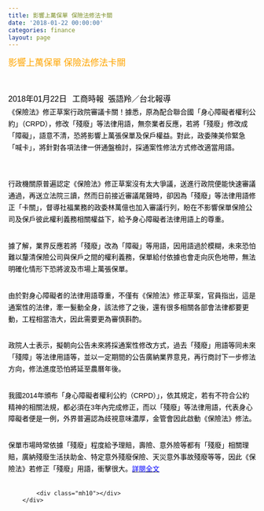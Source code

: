 ```yaml
---
title: 影響上萬保單 保險法修法卡關
date: '2018-01-22 00:00:00'
categories: finance
layout: page
---
```


<div class="text">
			<div>
	<span style="color:#ffa500;"><span style="font-size:18px;">影響上萬保單 保險法修法卡關</span></span></div>
<div>
	&nbsp;</div>
<div>
	&nbsp;</div>
<div>
	<time datetime="2018/01/22 00:00" style="color: rgb(102, 102, 102); font-family: &quot;Microsoft JhengHei&quot;, sans-serif; display: inline-block; margin: 15px 3px 0px 0px; padding-right: 0px;">
		<span style="font-size:16px;"><span style="color:#000000;">2018年01月22日 </span></span></time>
	<span style="font-size:16px;"><span style="color:#000000;"><span style="font-family: &quot;Microsoft JhengHei&quot;, sans-serif;">&nbsp;</span></span><span style="font-family: &quot;Microsoft JhengHei&quot;, sans-serif; border: 0px none; margin: 0px; outline: none medium; padding: 0px; color: rgb(0, 0, 0);">工商時報</span><span style="color:#000000;"><span style="font-family: &quot;Microsoft JhengHei&quot;, sans-serif;">&nbsp;</span></span></span>
	<div class="rp_name" style="color: rgb(102, 102, 102); font-family: &quot;Microsoft JhengHei&quot;, sans-serif; border: 0px none; margin: 0px; outline: none 0px; padding: 0px; display: inline-block;">
		<span style="font-size:16px;"><cite style="border: 0px none; margin: 0px 0px 5px; outline: none 0px; padding: 0px; font-style: normal; display: inline-block;"><span style="border: 0px none; margin: 0px; outline: none medium; padding: 0px; color: rgb(0, 0, 0);">張語羚</span></cite><span style="color:#000000;">／台北報導</span></span></div>
</div>
<p style="border: 0px none; margin: 0px 0px 30px; outline: none 0px; padding: 0px; font-size: 18px; line-height: 1.7; color: rgb(0, 0, 0); font-family: &quot;Microsoft JhengHei&quot;, sans-serif;">
	<span style="color:#000000;"><span style="font-size:14px;">《保險法》修正草案行政院審議卡關！據悉，原為配合聯合國「身心障礙者權利公約」（CRPD），修改「殘廢」等法律用語，無奈業者反應，若將「殘廢」修改成「障礙」，語意不清，恐將影響上萬張保單及保戶權益。對此，政委陳美伶緊急「喊卡」，將針對各項法律一併通盤檢討，採通案性修法方式修改適當用語。</span></span></p>
<div id="div-gpt-ad-1489561879560-0" style="border: 0px none; margin: 0px; outline: none 0px; padding: 0px; color: rgb(0, 0, 0); font-family: &quot;Microsoft JhengHei&quot;, sans-serif; font-size: 18px; text-align: center;">
	&nbsp;</div>
<p style="border: 0px none; margin: 0px 0px 30px; outline: none 0px; padding: 0px; font-size: 18px; line-height: 1.7; color: rgb(0, 0, 0); font-family: &quot;Microsoft JhengHei&quot;, sans-serif;">
	<span style="color:#000000;"><span style="font-size:14px;">行政機關原普遍認定《保險法》修正草案沒有太大爭議，送進行政院便能快速審議通過，再送立法院三讀，然而日前接近審議尾聲時，卻因為「殘廢」等法律用語修正「卡關」，督導社福業務的政委林萬億也加入審議行列，盼在不影響保單保險公司及保戶彼此權利義務相關權益下，給予身心障礙者法律用語上的尊重。</span></span></p>
<p style="border: 0px none; margin: 0px 0px 30px; outline: none 0px; padding: 0px; font-size: 18px; line-height: 1.7; color: rgb(0, 0, 0); font-family: &quot;Microsoft JhengHei&quot;, sans-serif;">
	<span style="color:#000000;"><span style="font-size:14px;">據了解，業界反應若將「殘廢」改為「障礙」等用語，因用語過於模糊，未來恐怕難以釐清保險公司與保戶之間的權利義務，保單給付依據也會走向灰色地帶，無法明確化情形下恐將波及市場上萬張保單。</span></span></p>
<p style="border: 0px none; margin: 0px 0px 30px; outline: none 0px; padding: 0px; font-size: 18px; line-height: 1.7; color: rgb(0, 0, 0); font-family: &quot;Microsoft JhengHei&quot;, sans-serif;">
	<span style="color:#000000;"><span style="font-size:14px;">由於對身心障礙者的法律用語尊重，不僅有《保險法》修正草案，官員指出，這是通案性的法律，牽一髮動全身，該法修了之後，還有很多相關各部會法律都要更動，工程相當浩大，因此需要更為審慎斟酌。</span></span></p>
<p style="border: 0px none; margin: 0px 0px 30px; outline: none 0px; padding: 0px; font-size: 18px; line-height: 1.7; color: rgb(0, 0, 0); font-family: &quot;Microsoft JhengHei&quot;, sans-serif;">
	<span style="color:#000000;"><span style="font-size:14px;">政院人士表示，擬朝向公告未來將採通案性修改方式，過去「殘廢」用語等同未來「殘障」等法律用語等，並以一定期間的公告廣納業界意見，再行商討下一步修法方向，修法進度恐怕將延至農曆年後。</span></span></p>
<p style="border: 0px none; margin: 0px 0px 30px; outline: none 0px; padding: 0px; font-size: 18px; line-height: 1.7; color: rgb(0, 0, 0); font-family: &quot;Microsoft JhengHei&quot;, sans-serif;">
	<span style="color:#000000;"><span style="font-size:14px;">我國2014年頒布「身心障礙者權利公約（CRPD）」，依其規定，若有不符合公約精神的相關法規，都必須在3年內完成修正，而以「殘廢」等法律用語，代表身心障礙者便是一例，外界普遍認為歧視意味濃厚，金管會因此啟動《保險法》修法。</span></span></p>
<p style="border: 0px none; margin: 0px 0px 30px; outline: none 0px; padding: 0px; font-size: 18px; line-height: 1.7; color: rgb(0, 0, 0); font-family: &quot;Microsoft JhengHei&quot;, sans-serif;">
	<span style="color:#000000;"><span style="font-size:14px;">保單市場時常依據「殘廢」程度給予理賠，壽險、意外險等都有「殘廢」相關理賠，廣納殘廢生活扶助金、特定意外殘廢保險、天災意外事故殘廢等等，因此《保險法》若修正「殘廢」用語，衝擊很大。</span></span><a href="http://www.chinatimes.com/newspapers/20180122000847-260202"><span style="color:#0000ff;"><span style="font-size:14px;">詳閱全文</span></span></a></p>

			<div class="mh10"></div>
		</div>